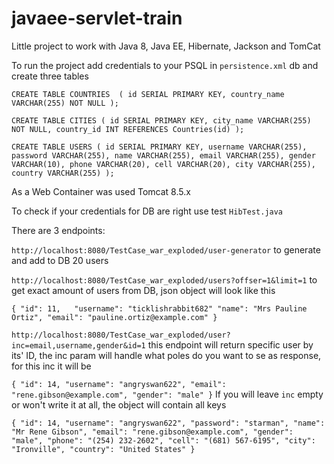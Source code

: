 # javaee-servlet-train
Little project to work with Java 8, Java EE, Hibernate, Jackson and TomCat

To run the project add credentials to your PSQL in `persistence.xml` db and create three tables

`
CREATE TABLE COUNTRIES  (
id SERIAL PRIMARY KEY,
country_name VARCHAR(255) NOT NULL
);
`

`CREATE TABLE CITIES (
id SERIAL PRIMARY KEY,
city_name VARCHAR(255) NOT NULL,
country_id INT REFERENCES Countries(id)
);`

`
CREATE TABLE USERS (
    id SERIAL PRIMARY KEY,
    username VARCHAR(255),
    password VARCHAR(255),
    name VARCHAR(255),
    email VARCHAR(255),
    gender VARCHAR(10),
    phone VARCHAR(20),
    cell VARCHAR(20),
    city VARCHAR(255),
    country VARCHAR(255)
);
`

As a Web Container was used Tomcat 8.5.x

To check if your credentials for DB are right use test `HibTest.java`

There are 3 endpoints:

`http://localhost:8080/TestCase_war_exploded/user-generator` to generate and add to DB 20 users

`http://localhost:8080/TestCase_war_exploded/users?offser=1&limit=1` to get exact amount of users from DB, json object will look like this

`{
    "id": 11,  
    "username": "ticklishrabbit682"
    "name": "Mrs Pauline Ortiz",
    "email": "pauline.ortiz@example.com"
}`

`http://localhost:8080/TestCase_war_exploded/user?inc=email,username,gender&id=1` this endpoint will return specific user by its' ID, the inc param will handle what poles do you want to se as response, for this inc it will be 

`
{
    "id": 14,
    "username": "angryswan622",
    "email": "rene.gibson@example.com",
    "gender": "male"
}
`
If you will leave `inc` empty or won't write it at all, the object will contain all keys 

`
{
    "id": 14,
    "username": "angryswan622",
    "password": "starman",
    "name": "Mr Rene Gibson",
    "email": "rene.gibson@example.com",
    "gender": "male",
    "phone": "(254) 232-2602",
    "cell": "(681) 567-6195",
    "city": "Ironville",
    "country": "United States"
}
`
